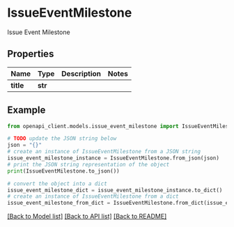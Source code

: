# IssueEventMilestone

Issue Event Milestone

## Properties

Name | Type | Description | Notes
------------ | ------------- | ------------- | -------------
**title** | **str** |  | 

## Example

```python
from openapi_client.models.issue_event_milestone import IssueEventMilestone

# TODO update the JSON string below
json = "{}"
# create an instance of IssueEventMilestone from a JSON string
issue_event_milestone_instance = IssueEventMilestone.from_json(json)
# print the JSON string representation of the object
print(IssueEventMilestone.to_json())

# convert the object into a dict
issue_event_milestone_dict = issue_event_milestone_instance.to_dict()
# create an instance of IssueEventMilestone from a dict
issue_event_milestone_from_dict = IssueEventMilestone.from_dict(issue_event_milestone_dict)
```
[[Back to Model list]](../README.md#documentation-for-models) [[Back to API list]](../README.md#documentation-for-api-endpoints) [[Back to README]](../README.md)


